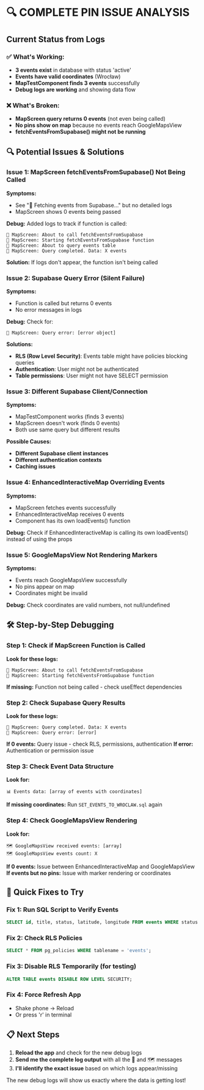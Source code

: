 # 🔍 COMPLETE PIN ISSUE ANALYSIS

## Current Status from Logs

### ✅ What's Working:
- **3 events exist** in database with status 'active'
- **Events have valid coordinates** (Wrocław)
- **MapTestComponent finds 3 events** successfully
- **Debug logs are working** and showing data flow

### ❌ What's Broken:
- **MapScreen query returns 0 events** (not even being called)
- **No pins show on map** because no events reach GoogleMapsView
- **fetchEventsFromSupabase() might not be running**

## 🔍 Potential Issues & Solutions

### Issue 1: MapScreen fetchEventsFromSupabase() Not Being Called
**Symptoms:** 
- See "🔄 Fetching events from Supabase..." but no detailed logs
- MapScreen shows 0 events being passed

**Debug:** Added logs to track if function is called:
```
🔄 MapScreen: About to call fetchEventsFromSupabase
🔄 MapScreen: Starting fetchEventsFromSupabase function
🔄 MapScreen: About to query events table
🔄 MapScreen: Query completed. Data: X events
```

**Solution:** If logs don't appear, the function isn't being called

### Issue 2: Supabase Query Error (Silent Failure)
**Symptoms:**
- Function is called but returns 0 events
- No error messages in logs

**Debug:** Check for:
```
🔄 MapScreen: Query error: [error object]
```

**Solutions:**
- **RLS (Row Level Security)**: Events table might have policies blocking queries
- **Authentication**: User might not be authenticated
- **Table permissions**: User might not have SELECT permission

### Issue 3: Different Supabase Client/Connection
**Symptoms:**
- MapTestComponent works (finds 3 events)
- MapScreen doesn't work (finds 0 events)
- Both use same query but different results

**Possible Causes:**
- **Different Supabase client instances**
- **Different authentication contexts**
- **Caching issues**

### Issue 4: EnhancedInteractiveMap Overriding Events
**Symptoms:**
- MapScreen fetches events successfully
- EnhancedInteractiveMap receives 0 events
- Component has its own loadEvents() function

**Debug:** Check if EnhancedInteractiveMap is calling its own loadEvents() instead of using the props

### Issue 5: GoogleMapsView Not Rendering Markers
**Symptoms:**
- Events reach GoogleMapsView successfully
- No pins appear on map
- Coordinates might be invalid

**Debug:** Check coordinates are valid numbers, not null/undefined

## 🛠️ Step-by-Step Debugging

### Step 1: Check if MapScreen Function is Called
**Look for these logs:**
```
🔄 MapScreen: About to call fetchEventsFromSupabase
🔄 MapScreen: Starting fetchEventsFromSupabase function
```

**If missing:** Function not being called - check useEffect dependencies

### Step 2: Check Supabase Query Results
**Look for these logs:**
```
🔄 MapScreen: Query completed. Data: X events
🔄 MapScreen: Query error: [error]
```

**If 0 events:** Query issue - check RLS, permissions, authentication
**If error:** Authentication or permission issue

### Step 3: Check Event Data Structure
**Look for:**
```
📊 Events data: [array of events with coordinates]
```

**If missing coordinates:** Run `SET_EVENTS_TO_WROCLAW.sql` again

### Step 4: Check GoogleMapsView Rendering
**Look for:**
```
🗺️ GoogleMapsView received events: [array]
🗺️ GoogleMapsView events count: X
```

**If 0 events:** Issue between EnhancedInteractiveMap and GoogleMapsView
**If events but no pins:** Issue with marker rendering or coordinates

## 🚀 Quick Fixes to Try

### Fix 1: Run SQL Script to Verify Events
```sql
SELECT id, title, status, latitude, longitude FROM events WHERE status = 'active';
```

### Fix 2: Check RLS Policies
```sql
SELECT * FROM pg_policies WHERE tablename = 'events';
```

### Fix 3: Disable RLS Temporarily (for testing)
```sql
ALTER TABLE events DISABLE ROW LEVEL SECURITY;
```

### Fix 4: Force Refresh App
- Shake phone → Reload
- Or press 'r' in terminal

## 📋 Next Steps

1. **Reload the app** and check for the new debug logs
2. **Send me the complete log output** with all the 🔄 and 🗺️ messages
3. **I'll identify the exact issue** based on which logs appear/missing

The new debug logs will show us exactly where the data is getting lost!
